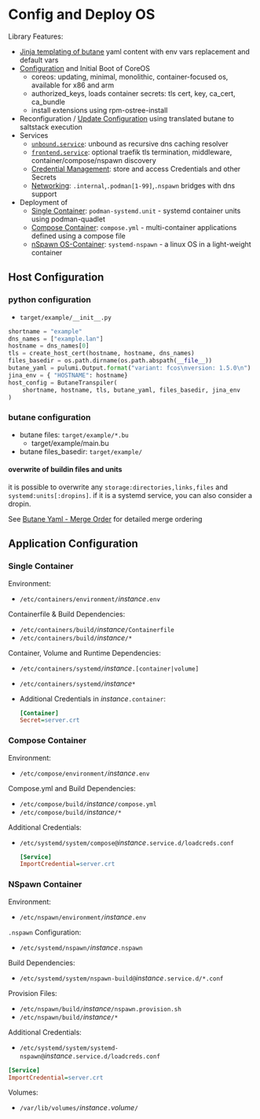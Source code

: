 # Config and Deploy OS

Library Features:

- [Jinja templating of butane](butane.md) yaml content with env vars replacement and default vars
- [Configuration](#host-configuration) and Initial Boot of CoreOS
    - coreos: updating, minimal, monolithic, container-focused os, available for x86 and arm
    - authorized_keys, loads container secrets: tls cert, key, ca_cert, ca_bundle
    - install extensions using rpm-ostree-install
- Reconfiguration / [Update Configuration](update.md) using translated butane to saltstack execution
- Services
    - [`unbound.service`](networking.md#dns-resolver): unbound as recursive dns caching resolver
    - [`frontend.service`](networking.md#tlshttp-web-frontend): optional traefik tls termination, middleware, container/compose/nspawn discovery
    - [Credential Management](credentials.md): store and access Credentials and other Secrets
    - [Networking](networking.md): `.internal`,`.podman[1-99]`,`.nspawn` bridges with dns support
- Deployment of
    - [Single Container](#single-container): `podman-systemd.unit` - systemd container units using podman-quadlet
    - [Compose Container](#compose-container): `compose.yml` - multi-container applications defined using a compose file
    - [nSpawn OS-Container](#nspawn-container): `systemd-nspawn` - a linux OS in a light-weight container

## Host Configuration

### python configuration

- `target/example/__init__.py`

```python
shortname = "example"
dns_names = ["example.lan"]
hostname = dns_names[0]
tls = create_host_cert(hostname, hostname, dns_names)
files_basedir = os.path.dirname(os.path.abspath(__file__))
butane_yaml = pulumi.Output.format("variant: fcos\nversion: 1.5.0\n")
jina_env = { "HOSTNAME": hostname}
host_config = ButaneTranspiler(
    shortname, hostname, tls, butane_yaml, files_basedir, jina_env
)
```

### butane configuration

- butane files: `target/example/*.bu`
    - target/example/main.bu
- butane files_basedir: `target/example/`

#### overwrite of buildin files and units

it is possible to overwrite any `storage:directories,links,files` and `systemd:units[:dropins]`.
if it is a systemd service, you can also consider a dropin.

See [Butane Yaml - Merge Order](butane.md#merge-order) for detailed merge ordering

## Application Configuration

### Single Container

Environment:

- `/etc/containers/environment/`*instance*`.env`

Containerfile & Build Dependencies:

- `/etc/containers/build/`*instance*`/Containerfile`
- `/etc/containers/build/`*instance*`/*`

Container, Volume and Runtime Dependencies:

- `/etc/containers/systemd/`*instance*`.[container|volume]`
- `/etc/containers/systemd/`*instance*`*`
- Additional Credentials in *instance*`.container`:

    ```ini
    [Container]
    Secret=server.crt
    ```

### Compose Container

Environment:

- `/etc/compose/environment/`*instance*`.env`

Compose.yml and Build Dependencies:

- `/etc/compose/build/`*instance*`/compose.yml`
- `/etc/compose/build/`*instance*`/*`

Additional Credentials:

- `/etc/systemd/system/compose@`*instance*`.service.d/loadcreds.conf`

    ```ini
    [Service]
    ImportCredential=server.crt
    ```

### NSpawn Container

Environment:

- `/etc/nspawn/environment/`*instance*`.env`

`.nspawn` Configuration:

- `/etc/systemd/nspawn/`*instance*`.nspawn`

Build Dependencies:

- `/etc/systemd/system/nspawn-build@`*instance*`.service.d/*.conf`

Provision Files:

- `/etc/nspawn/build/`*instance*`/nspawn.provision.sh`
- `/etc/nspawn/build/`*instance*`/*`

Additional Credentials:

- `/etc/systemd/system/systemd-nspawn@`*instance*`.service.d/loadcreds.conf`

```ini
[Service]
ImportCredential=server.crt
```

Volumes:

- `/var/lib/volumes/`*instance*`.`*volume*`/`
